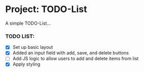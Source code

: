 # Project: TODO-List

A simple TODO-List...

### TODO LIST:
- [X] Set up basic layout
- [X] Added an input field with add, save, and delete buttons
- [ ] Add JS logic to allow users to add and delete items from list
- [X] Apply styling